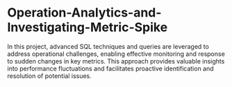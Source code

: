 # Operation-Analytics-and-Investigating-Metric-Spike
In this project, advanced SQL techniques and queries are leveraged to address operational challenges, enabling effective monitoring and response to sudden changes in key metrics. This approach provides valuable insights into performance fluctuations and facilitates proactive identification and resolution of potential issues.
